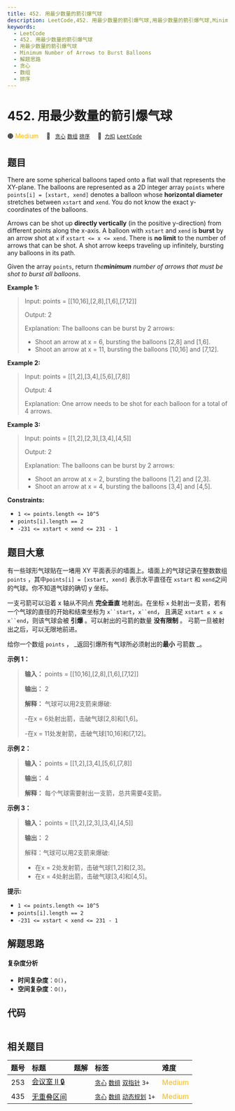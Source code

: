 ```yaml
---
title: 452. 用最少数量的箭引爆气球
description: LeetCode,452. 用最少数量的箭引爆气球,用最少数量的箭引爆气球,Minimum Number of Arrows to Burst Balloons,解题思路,贪心,数组,排序
keywords:
  - LeetCode
  - 452. 用最少数量的箭引爆气球
  - 用最少数量的箭引爆气球
  - Minimum Number of Arrows to Burst Balloons
  - 解题思路
  - 贪心
  - 数组
  - 排序
---
```


# 452. 用最少数量的箭引爆气球

🟠 <font color=#ffb800>Medium</font>&emsp; 🔖&ensp; [`贪心`](/tag/greedy.md) [`数组`](/tag/array.md) [`排序`](/tag/sorting.md)&emsp; 🔗&ensp;[`力扣`](https://leetcode.cn/problems/minimum-number-of-arrows-to-burst-balloons) [`LeetCode`](https://leetcode.com/problems/minimum-number-of-arrows-to-burst-balloons)

## 题目

There are some spherical balloons taped onto a flat wall that represents the
XY-plane. The balloons are represented as a 2D integer array `points` where
`points[i] = [xstart, xend]` denotes a balloon whose **horizontal diameter**
stretches between `xstart` and `xend`. You do not know the exact y-coordinates
of the balloons.

Arrows can be shot up **directly vertically** (in the positive y-direction)
from different points along the x-axis. A balloon with `xstart` and `xend` is
**burst** by an arrow shot at `x` if `xstart <= x <= xend`. There is **no
limit** to the number of arrows that can be shot. A shot arrow keeps traveling
up infinitely, bursting any balloons in its path.

Given the array `points`, return _the**minimum** number of arrows that must be
shot to burst all balloons_.



**Example 1:**

> Input: points = [[10,16],[2,8],[1,6],[7,12]]
> 
> Output: 2
> 
> Explanation: The balloons can be burst by 2 arrows:
> - Shoot an arrow at x = 6, bursting the balloons [2,8] and [1,6].
> - Shoot an arrow at x = 11, bursting the balloons [10,16] and [7,12].

**Example 2:**

> Input: points = [[1,2],[3,4],[5,6],[7,8]]
> 
> Output: 4
> 
> Explanation: One arrow needs to be shot for each balloon for a total of 4 arrows.

**Example 3:**

> Input: points = [[1,2],[2,3],[3,4],[4,5]]
> 
> Output: 2
> 
> Explanation: The balloons can be burst by 2 arrows:
> - Shoot an arrow at x = 2, bursting the balloons [1,2] and [2,3].
> - Shoot an arrow at x = 4, bursting the balloons [3,4] and [4,5].

**Constraints:**

  * `1 <= points.length <= 10^5`
  * `points[i].length == 2`
  * `-231 <= xstart < xend <= 231 - 1`


## 题目大意

有一些球形气球贴在一堵用 XY 平面表示的墙面上。墙面上的气球记录在整数数组 `points` ，其中`points[i] = [xstart,
xend]` 表示水平直径在 `xstart` 和 `xend`之间的气球。你不知道气球的确切 y 坐标。

一支弓箭可以沿着 x 轴从不同点 **完全垂直** 地射出。在坐标 `x` 处射出一支箭，若有一个气球的直径的开始和结束坐标为
`x``start`，`x``end`， 且满足  `xstart ≤ x ≤ x``end`，则该气球会被 **引爆**  。可以射出的弓箭的数量
**没有限制** 。 弓箭一旦被射出之后，可以无限地前进。

给你一个数组 `points` ， _返回引爆所有气球所必须射出的**最小** 弓箭数 _。



**示例 1：**

> 
> 
> 
> 
> 
> **输入：** points = [[10,16],[2,8],[1,6],[7,12]]
> 
> **输出：** 2
> 
> **解释：** 气球可以用2支箭来爆破:
> 
> -在x = 6处射出箭，击破气球[2,8]和[1,6]。
> 
> -在x = 11处发射箭，击破气球[10,16]和[7,12]。

**示例 2：**

> 
> 
> 
> 
> 
> **输入：** points = [[1,2],[3,4],[5,6],[7,8]]
> 
> **输出：** 4
> 
> **解释：** 每个气球需要射出一支箭，总共需要4支箭。

**示例 3：**

> 
> 
> 
> 
> 
> **输入：** points = [[1,2],[2,3],[3,4],[4,5]]
> 
> **输出：** 2
> 
> 解释：气球可以用2支箭来爆破:
> - 在x = 2处发射箭，击破气球[1,2]和[2,3]。
> - 在x = 4处射出箭，击破气球[3,4]和[4,5]。



**提示:**

  * `1 <= points.length <= 10^5`
  * `points[i].length == 2`
  * `-231 <= xstart < xend <= 231 - 1`


## 解题思路

#### 复杂度分析

- **时间复杂度**：`O()`，
- **空间复杂度**：`O()`，

## 代码

```javascript

```

## 相关题目

<!-- prettier-ignore -->
| 题号 | 标题 | 题解 | 标签 | 难度 |
| :------: | :------ | :------: | :------ | :------ |
| 253 | [会议室 II 🔒](https://leetcode.com/problems/meeting-rooms-ii) |  |  [`贪心`](/tag/greedy.md) [`数组`](/tag/array.md) [`双指针`](/tag/two-pointers.md) `3+` | <font color=#ffb800>Medium</font> |
| 435 | [无重叠区间](https://leetcode.com/problems/non-overlapping-intervals) |  |  [`贪心`](/tag/greedy.md) [`数组`](/tag/array.md) [`动态规划`](/tag/dynamic-programming.md) `1+` | <font color=#ffb800>Medium</font> |